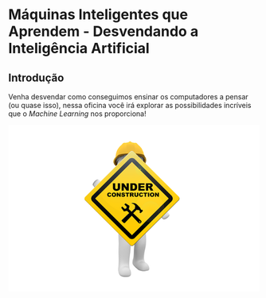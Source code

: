 # Máquinas Inteligentes que Aprendem - Desvendando a Inteligência Artificial

## Introdução

Venha desvendar como conseguimos ensinar os computadores a pensar (ou quase isso), nessa oficina você irá explorar as possibilidades incríveis que o _Machine Learning_ nos proporciona!

![Em_construção](construção.png)
